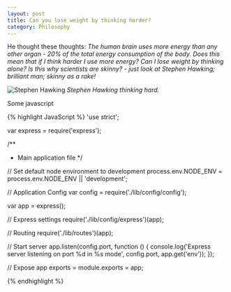 ```yaml
---
layout: post
title: Can you lose weight by thinking harder?
category: Philosophy
---
```


He thought these thoughts: *The human brain uses more energy than any other organ - 20% of the total energy consumption of the body. Does this mean that if I think harder I use more energy? Can I lose weight by thinking alone? Is this why scientists are skinny? - just look at Stephen Hawking; brilliant man; skinny as a rake!*

![Stephen Hawking](https://github.com/zerozero/zerozero.github.io/blob/master/images/Stephen-Hawking-AI-248011%20copy.jpg)
*Stephen Hawking thinking hard.*

Some javascript

{% highlight JavaScript %}
'use strict';

var express = require('express');

/**
 * Main application file
 */

// Set default node environment to development
process.env.NODE_ENV = process.env.NODE_ENV || 'development';

// Application Config
var config = require('./lib/config/config');

var app = express();

// Express settings
require('./lib/config/express')(app);

// Routing
require('./lib/routes')(app);

// Start server
app.listen(config.port, function () {
  console.log('Express server listening on port %d in %s mode', config.port, app.get('env'));
});

// Expose app
exports = module.exports = app;

{% endhighlight %}